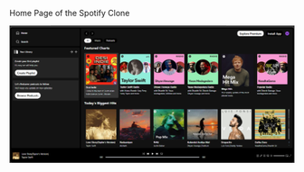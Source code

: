 Home Page of the Spotify Clone 

![image alt](https://github.com/madhushika99/Spotify-Clone/blob/5475f3b8830d5d7328437ecc9ecc2182ace3c6b9/Spotify1.PNG)
